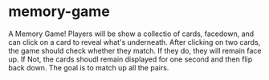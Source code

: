 # memory-game
A Memory Game! Players will be show a collectio of cards, facedown, and can click on a card to reveal what's underneath. After clicking on two cards, the game should check whether they match. If they do, they will remain face up. If Not, the cards shoudl remain displayed for one second and then flip back down. The goal is to match up all the pairs. 
